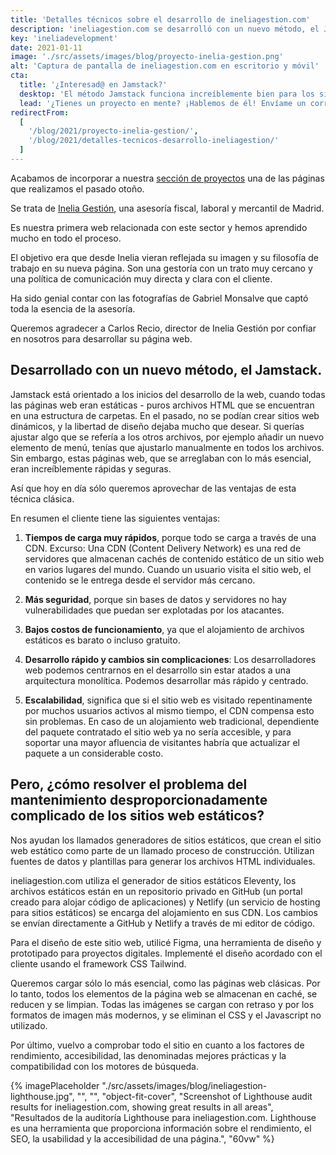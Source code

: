```yaml
---
title: 'Detalles técnicos sobre el desarrollo de ineliagestion.com'
description: 'ineliagestion.com se desarrolló con un nuevo método, el Jamstack. Esta técnica está orientada a los primeros tiempos del desarrollo web, cuando todas las páginas web eran estáticas.'
key: 'ineliadevelopment'
date: 2021-01-11
image: './src/assets/images/blog/proyecto-inelia-gestion.png'
alt: 'Captura de pantalla de ineliagestion.com en escritorio y móvil'
cta:
  title: '¿Interesad@ en Jamstack?'
  desktop: 'El método Jamstack funciona increíblemente bien para los sitios web de pequeñas empresas. Me apasiona esta filosofía de desarrollo, ¡así que estoy encantado de contártelo todo!'
  lead: '¿Tienes un proyecto en mente? ¡Hablemos de él! Envíame un correo a [hola@lenesaile.com](mailto:hola@lenesaile.com).'
redirectFrom:
  [
    '/blog/2021/proyecto-inelia-gestion/',
    '/blog/2021/detalles-tecnicos-desarrollo-ineliagestion/'
  ]
---
```


Acabamos de incorporar a nuestra [sección de proyectos](/es/proyectos) una de las páginas que realizamos el pasado otoño.

Se trata de [Inelia Gestión](https://www.ineliagestion.com/), una asesoría fiscal, laboral y mercantil de Madrid.

Es nuestra primera web relacionada con este sector y hemos aprendido mucho en todo el proceso.

El objetivo era que desde Inelia vieran reflejada su imagen y su filosofía de trabajo en su nueva página. Son una gestoría con un trato muy cercano y una política de comunicación muy directa y clara con el cliente.

Ha sido genial contar con las fotografías de Gabriel Monsalve que captó toda la esencia de la asesoría.

Queremos agradecer a Carlos Recio, director de Inelia Gestión por confiar en nosotros para desarrollar su página web.

## Desarrollado con un nuevo método, el Jamstack.

Jamstack está orientado a los inicios del desarrollo de la web, cuando todas las páginas web eran estáticas - puros archivos HTML que se encuentran en una estructura de carpetas. En el pasado, no se podían crear sitios web dinámicos, y la libertad de diseño dejaba mucho que desear. Si querías ajustar algo que se refería a los otros archivos, por ejemplo añadir un nuevo elemento de menú, tenías que ajustarlo manualmente en todos los archivos. Sin embargo, estas páginas web, que se arreglaban con lo más esencial, eran increíblemente rápidas y seguras.

Así que hoy en día sólo queremos aprovechar de las ventajas de esta técnica clásica.

En resumen el cliente tiene las siguientes ventajas:

1. **Tiempos de carga muy rápidos**, porque todo se carga a través de una CDN. Excurso: Una CDN (Content Delivery Network) es una red de servidores que almacenan cachés de contenido estático de un sitio web en varios lugares del mundo. Cuando un usuario visita el sitio web, el contenido se le entrega desde el servidor más cercano.

2. **Más seguridad**, porque sin bases de datos y servidores no hay vulnerabilidades que puedan ser explotadas por los atacantes.

3. **Bajos costos de funcionamiento**, ya que el alojamiento de archivos estáticos es barato o incluso gratuito.

4. **Desarrollo rápido y cambios sin complicaciones**: Los desarrolladores web podemos centrarnos en el desarrollo sin estar atados a una arquitectura monolítica. Podemos desarrollar más rápido y centrado.

5. **Escalabilidad**, significa que si el sitio web es visitado repentinamente por muchos usuarios activos al mismo tiempo, el CDN compensa esto sin problemas. En caso de un alojamiento web tradicional, dependiente del paquete contratado el sitio web ya no sería accesible, y para soportar una mayor afluencia de visitantes habría que actualizar el paquete a un considerable costo.

## Pero, ¿cómo resolver el problema del mantenimiento desproporcionadamente complicado de los sitios web estáticos?

Nos ayudan los llamados generadores de sitios estáticos, que crean el sitio web estático como parte de un llamado proceso de construcción. Utilizan fuentes de datos y plantillas para generar los archivos HTML individuales.

ineliagestion.com utiliza el generador de sitios estáticos Eleventy, los archivos estáticos están en un repositorio privado en GitHub (un portal creado para alojar código de aplicaciones) y Netlify (un servicio de hosting para sitios estáticos) se encarga del alojamiento en sus CDN. Los cambios se envían directamente a GitHub y Netlify a través de mi editor de código.

Para el diseño de este sitio web, utilicé Figma, una herramienta de diseño y prototipado para proyectos digitales. Implementé el diseño acordado con el cliente usando el framework CSS Tailwind.

Queremos cargar sólo lo más esencial, como las páginas web clásicas. Por lo tanto, todos los elementos de la página web se almacenan en caché, se reducen y se limpian. Todas las imágenes se cargan con retraso y por los formatos de imagen más modernos, y se eliminan el CSS y el Javascript no utilizado.

Por último, vuelvo a comprobar todo el sitio en cuanto a los factores de rendimiento, accesibilidad, las denominadas mejores prácticas y la compatibilidad con los motores de búsqueda.

{% imagePlaceholder "./src/assets/images/blog/ineliagestion-lighthouse.jpg", "", "", "object-fit-cover", "Screenshot of Lighthouse audit results for ineliagestion.com, showing great results in all areas", "Resultados de la auditoría Lighthouse para ineliagestion.com. Lighthouse es una herramienta que proporciona información sobre el rendimiento, el SEO, la usabilidad y la accesibilidad de una página.", "60vw" %}
